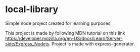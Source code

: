 # local-library
Simple node project created for learning purposes

This project is made by following MDN tutorial on this link https://developer.mozilla.org/en-US/docs/Learn/Server-side/Express_Nodejs.
Project is made with express-generator.
